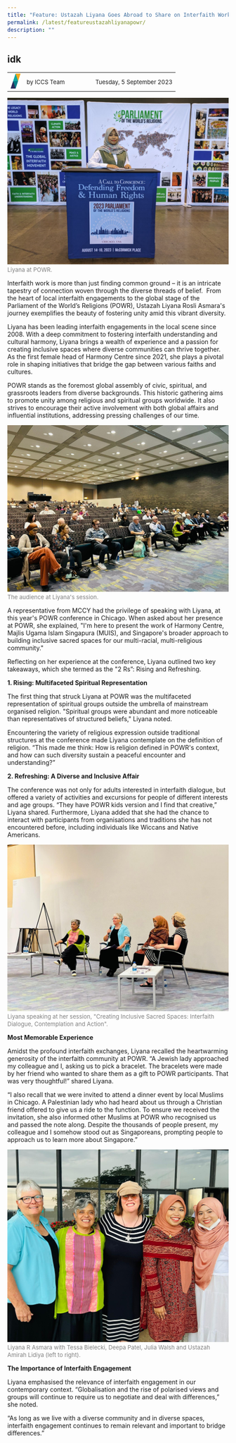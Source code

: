 ```yaml
---
title: "Feature: Ustazah Liyana Goes Abroad to Share on Interfaith Work"
permalink: /latest/featureustazahliyanapowr/
description: ""
---
```

## idk

<table>
 <tbody><tr>
	 <td><img src="/images/ICCS-parallelogram_narrow.png" style="width:23px"></td>
	 <td><font size="-1">by ICCS Team</font></td>
	 <td></td>
	 <td></td>
	 <td></td>
	 <td></td>
	 <td><font size="-1">Tuesday, 5 September 2023</font></td>
	</tr>
	<tr></tr>
</tbody></table>

![](/images/liyana%202.jpeg)
<font color="grey"><font size="-1">Liyana at POWR.</font></font>

Interfaith work is more than just finding common ground – it is an intricate tapestry of connection woven through the diverse threads of belief.&nbsp; From the heart of local interfaith engagements to the global stage of the Parliament of the World’s Religions (POWR), Ustazah Liyana Rosli Asmara's journey exemplifies the beauty of fostering unity amid this vibrant diversity.

Liyana has been leading interfaith engagements in the local scene since 2008. With a deep commitment to fostering interfaith understanding and cultural harmony, Liyana brings a wealth of experience and a passion for creating inclusive spaces where diverse communities can thrive together. As the first female head of Harmony Centre since 2021, she plays a pivotal role in shaping initiatives that bridge the gap between various faiths and cultures.

POWR stands as the foremost global assembly of civic, spiritual, and grassroots leaders from diverse backgrounds. This historic gathering aims to promote unity among religious and spiritual groups worldwide. It also strives to encourage their active involvement with both global affairs and influential institutions, addressing pressing challenges of our time.

![](/images/powr%20image.jpeg)
<font color="grey"><font size="-1">The audience at Liyana's session.</font></font>

A representative from MCCY had the privilege of speaking with Liyana, at this year's POWR conference in Chicago. When asked about her presence at POWR, she explained, "I'm here to present the work of Harmony Centre, Majlis Ugama Islam Singapura (MUIS), and Singapore's broader approach to building inclusive sacred spaces for our multi-racial, multi-religious community."

Reflecting on her experience at the conference, Liyana outlined two key takeaways, which she termed as the "2 Rs”: Rising and Refreshing.

**1. Rising: Multifaceted Spiritual Representation**

The first thing that struck Liyana at POWR was the multifaceted representation of spiritual groups outside the umbrella of mainstream organised religion. "Spiritual groups were abundant and more noticeable than representatives of structured beliefs," Liyana noted.

Encountering the variety of religious expression outside traditional structures at the conference made Liyana contemplate on the definition of religion. “This made me think: How is religion defined in POWR's context, and how can such diversity sustain a peaceful encounter and understanding?”

**2. Refreshing: A Diverse and Inclusive Affair**

The conference was not only for adults interested in interfaith dialogue, but offered a variety of activities and excursions for people of different interests and age groups. “They have POWR kids version and I find that creative,” Liyana shared. Furthermore, Liyana added that she had the chance to interact with participants from organisations and traditions she has not encountered before, including individuals like Wiccans and Native Americans.

![](/images/liyana%20speaking.jpeg)
<font color="grey"><font size="-1">Liyana speaking at her session, "Creating Inclusive Sacred Spaces: Interfaith Dialogue, Contemplation and Action".</font></font>

**Most Memorable Experience**

Amidst the profound interfaith exchanges, Liyana recalled the heartwarming generosity of the interfaith community at POWR. “A Jewish lady approached my colleague and I, asking us to pick a bracelet. The bracelets were made by her friend who wanted to share them as a gift to POWR participants. That was very thoughtful!” shared Liyana.

“I also recall that we were invited to attend a dinner event by local Muslims in Chicago. A Palestinian lady who had heard about us through a Christian friend offered to give us a ride to the function. To ensure we received the invitation, she also informed other Muslims at POWR who recognised us and passed the note along. Despite the thousands of people present, my colleague and I somehow stood out as Singaporeans, prompting people to approach us to learn more about Singapore.”

![](/images/liyana%20and%20friends.jpeg)
<font color="grey"><font size="-1">Liyana R Asmara with Tessa Bielecki, Deepa Patel, Julia Walsh and Ustazah Amirah Lidiya (left to right).</font></font>

**The Importance of Interfaith Engagement**

Liyana emphasised the relevance of interfaith engagement in our contemporary context. “Globalisation and the rise of polarised views and groups will continue to require us to negotiate and deal with differences,” she noted.

“As long as we live with a diverse community and in diverse spaces, interfaith engagement continues to remain relevant and important to bridge differences.”
